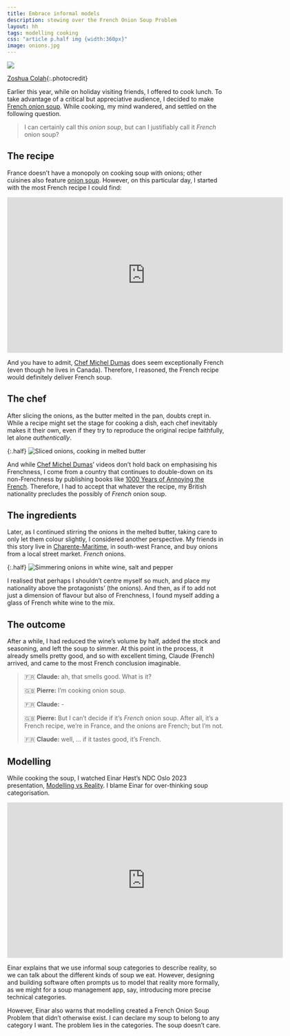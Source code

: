 ```yaml
---
title: Embrace informal models
description: stewing over the French Onion Soup Problem
layout: hh
tags: modelling cooking
css: "article p.half img {width:360px}"
image: onions.jpg
---
```


![](onions.jpg)

[Zoshua Colah](https://unsplash.com/photos/bCpiLAx3Cco){:.photocredit}

Earlier this year, while on holiday visiting friends, I offered to cook lunch.
To take advantage of a critical but appreciative audience,
I decided to make [French onion soup](https://en.wikipedia.org/wiki/French_onion_soup).
While cooking, my mind wandered, and settled on the following question.

> I can certainly call this _onion soup_, but can I justifiably call it _French_ onion soup?

## The recipe

France doesn’t have a monopoly on cooking soup with onions;
other cuisines also feature [onion soup](https://en.wikipedia.org/wiki/Onion_soup).
However, on this particular day, I started with the most French recipe I could find:

<iframe width="640" height="360" src="https://www.youtube.com/embed/8ABp-7iBUmo?si=gjl_lCz-vZOtC-iB" title="Soupe à l'oignon gratinée, Chef Michel Dumas" frameborder="0" allow="accelerometer; autoplay; clipboard-write; encrypted-media; gyroscope; picture-in-picture; web-share" referrerpolicy="strict-origin-when-cross-origin" allowfullscreen></iframe>

And you have to admit, [Chef Michel Dumas](https://fr.wikipedia.org/wiki/Michel_Dumas_(cuisinier))
does seem exceptionally French (even though he lives in Canada).
Therefore, I reasoned, the French recipe would definitely deliver French soup.

## The chef

After slicing the onions, as the butter melted in the pan, doubts crept in.
While a recipe might set the stage for cooking a dish, each chef inevitably makes it their own,
even if they try to reproduce the original recipe faithfully, let alone _authentically_.

{:.half}
![Sliced onions, cooking in melted butter](onion-soup-1.webp)

And while [Chef Michel Dumas](https://www.youtube.com/@ChefMichelDumas)’
videos don’t hold back on emphasising his Frenchness,
I come from a country that continues to double-down on its non-Frenchness by publishing books like
[1000 Years of Annoying the French](https://www.stephenclarkewriter.com/en/book-stephen-clarkephpid00018).
Therefore, I had to accept that whatever the recipe, my British nationality precludes the possibly of _French_ onion soup.

## The ingredients

Later, as I continued stirring the onions in the melted butter, taking care to only let them colour slightly,
I considered another perspective.
My friends in this story live in [Charente-Maritime](https://en.wikipedia.org/wiki/Charente-Maritime),
in south-west France, and buy onions from a local street market.
_French_ onions.

{:.half}
![Simmering onions in white wine, salt and pepper](onion-soup-2.webp)

I realised that perhaps I shouldn’t centre myself so much, and place my nationality above the protagonists’ (the onions).
And then, as if to add not just a dimension of flavour but also of Frenchness,
I found myself adding a glass of French white wine to the mix.

## The outcome

After a while, I had reduced the wine’s volume by half, added the stock and seasoning,
and left the soup to simmer.
At this point in the process, it already smells pretty good,
and so with excellent timing, Claude (French) arrived, and came to the most French conclusion imaginable.

> 🇫🇷 **Claude:** ah, that smells good. What is it?
> 
> 🇬🇧 **Pierre:** I’m cooking onion soup.
> 
> 🇫🇷 **Claude:** -
> 
> 🇬🇧 **Pierre:** But I can’t decide if it’s _French_ onion soup.
> After all, it’s a French recipe, we’re in France, and the onions are French; but I’m not.
> 
> 🇫🇷 **Claude:** well, … if it tastes good, it’s French.


## Modelling

While cooking the soup, I watched Einar Høst’s NDC Oslo 2023 presentation,
[Modelling vs Reality](https://youtu.be/SAWVPCO575k?si=l1SnLrg7LWKh-o9B).
I blame Einar for over-thinking soup categorisation.

<iframe width="640" height="360" src="https://www.youtube.com/embed/SAWVPCO575k?si=Pm5TY2137j2r0MKj" title="Modelling vs Reality, Einar Høst" frameborder="0" allow="accelerometer; autoplay; clipboard-write; encrypted-media; gyroscope; picture-in-picture; web-share" referrerpolicy="strict-origin-when-cross-origin" allowfullscreen></iframe>

Einar explains that we use informal soup categories to describe reality,
so we can talk about the different kinds of soup we eat.
However, designing and building software often prompts us to model that reality more formally,
as we might for a soup management app, say, introducing more precise technical categories.

However, Einar also warns that modelling created a French Onion Soup Problem that didn’t otherwise exist.
I can declare my soup to belong to any category I want.
The problem lies in the categories.
The soup doesn’t care.
